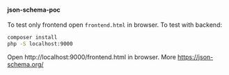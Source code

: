 #### json-schema-poc
To test only frontend open `frontend.html` in browser.
To test with backend:
```bash
composer install
php -S localhost:9000
```
Open http://localhost:9000/frontend.html in browser.
More https://json-schema.org/